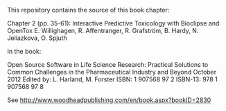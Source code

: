 This repository contains the source of this book chapter:

Chapter 2 (pp. 35-61):
Interactive Predictive Toxicology with Bioclipse and OpenTox
E. Willighagen, R. Affentranger, R. Grafström, B. Hardy, N. Jeliazkova, O. Spjuth

In the book:

Open Source Software in Life Science Research: Practical Solutions to Common Challenges in the Pharmaceutical Industry and Beyond
October 2012
Edited by: L. Harland, M. Forster
ISBN: 1 907568 97 2
ISBN-13: 978 1 907568 97 8

See http://www.woodheadpublishing.com/en/book.aspx?bookID=2830
